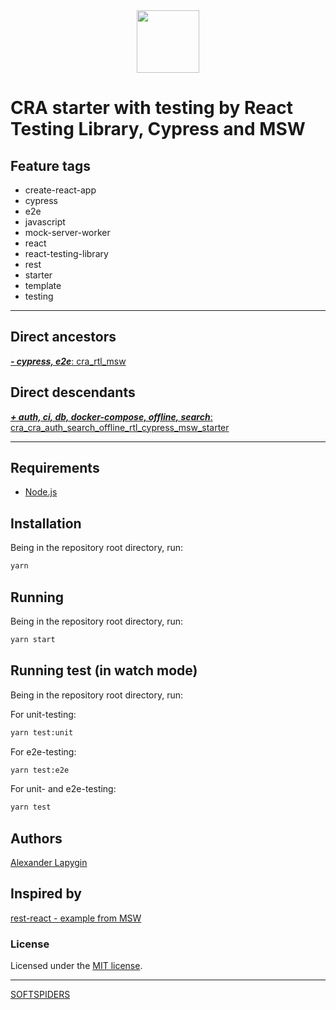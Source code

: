 
<div align="center">
    <a href="https://github.com/softspiders/softspiders">
      <img src="https://avatars.githubusercontent.com/u/47006425?v=4"width="100" height="100"/>
    </a>
</div>

# CRA starter with testing by React Testing Library, Cypress and MSW

## Feature tags

- create-react-app
- cypress
- e2e
- javascript
- mock-server-worker
- react
- react-testing-library
- rest
- starter
- template
- testing

---

## Direct ancestors

[***- cypress, e2e***: cra_rtl_msw](https://github.com/AlexanderLapygin/cra_rtl_msw)

## Direct descendants

[***+ auth, ci, db, docker-compose, offline, search***: cra_cra_auth_search_offline_rtl_cypress_msw_starter](https://github.com/AlexanderLapygin/cra_auth_search_offline_rtl_cypress_msw_starter)

---

## Requirements

* [Node.js](https://nodejs.org/en/download/package-manager/)

## Installation

Being in the repository root directory, run:

```sh
yarn
```

## Running

Being in the repository root directory, run:

```sh
yarn start
```

## Running test (in watch mode)

Being in the repository root directory, run:

For unit-testing:

```sh
yarn test:unit
```

For e2e-testing:

```sh
yarn test:e2e
```

For unit- and e2e-testing:

```sh
yarn test
```

## Authors

[Alexander Lapygin](https://github.com/AlexanderLapygin)

## Inspired by

[rest-react - example from MSW](https://github.com/mswjs/examples/tree/master/examples/rest-react)

### License

Licensed under the [MIT license](./LICENSE).

---

[SOFTSPIDERS](https://github.com/softspiders/softspiders)
